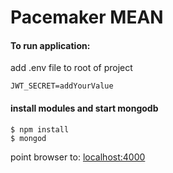 # Pacemaker MEAN

#### To run application:
add .env file to root of project

	JWT_SECRET=addYourValue
	
#### install modules and start mongodb
	$ npm install
	$ mongod

point browser to: [localhost:4000](http://localhost:4000/)
